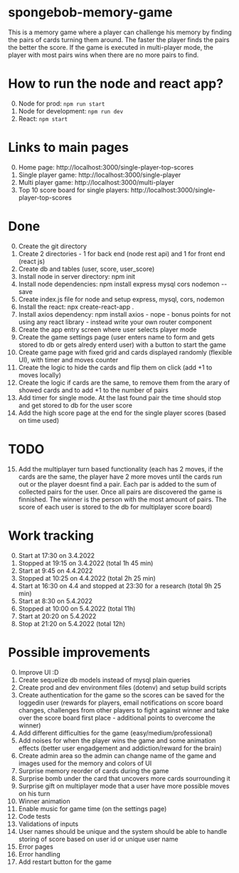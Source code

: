 # spongebob-memory-game
This is a memory game where a player can challenge his memory by finding the pairs of cards turning them around. The faster the player finds the pairs the better the score. If the game is executed in multi-player mode, the player with most pairs wins when there are no more pairs to find.

# How to run the node and react app?
 
0. Node for prod: ```npm run start```
1. Node for development: ```npm run dev```
2. React: ```npm start```

# Links to main pages

0. Home page: http://localhost:3000/single-player-top-scores
1. Single player game: http://localhost:3000/single-player
2. Multi player game: http://localhost:3000/multi-player
3. Top 10 score board for single players: http://localhost:3000/single-player-top-scores

# Done

0. Create the git directory
1. Create 2 directories - 1 for back end (node rest api) and 1 for front end (react js)
2. Create db and tables (user, score, user_score)
3. Install node in server directory: npm init
4. Install node dependencies: npm install express mysql cors nodemon --save
5. Create index.js file for node and setup express, mysql, cors, nodemon
6. Install the react: npx create-react-app .
7. Install axios dependency: npm install axios - nope - bonus points for not using any react library - instead write your own router component
8. Create the app entry screen where user selects player mode
9. Create the game settings page (user enters name to form and gets stored to db or gets alredy enterd user) with a button to start the game
10. Create game page with fixed grid and cards displayed randomly (flexible UI), with timer and moves counter
11. Create the logic to hide the cards and flip them on click (add +1 to moves locally)
12. Create the logic if cards are the same, to remove them from the arary of showed cards and to add +1 to the number of pairs
13. Add timer for single mode. At the last found pair the time should stop and get stored to db for the user score
14. Add the high score page at the end for the single player scores (based on time used)

# TODO

15. Add the multiplayer turn based functionality (each has 2 moves, if the cards are the same, the player have 2 more moves until the cards run out or the player doesnt find a pair. Each par is added to the sum of collected pairs for the user. Once all pairs are discovered the game is finnished. The winner is the person with the most amount of pairs. The score of each user is stored to the db for multiplayer score board)


# Work tracking

0. Start at 17:30 on 3.4.2022 
1. Stopped at 19:15 on 3.4.2022 (total 1h 45 min)
2. Start at 9:45 on 4.4.2022
3. Stopped at 10:25 on 4.4.2022 (total 2h 25 min)
4. Start at 16:30 on 4.4 and stopped at 23:30 for a research (total 9h 25 min)
5. Start at 8:30 on 5.4.2022
6. Stopped at 10:00 on 5.4.2022 (total 11h)
7. Start at 20:20 on 5.4.2022
8. Stop at 21:20 on 5.4.2022 (total 12h)

# Possible improvements

0. Improve UI :D
1. Create sequelize db models instead of mysql plain queries
2. Create prod and dev environment files (dotenv) and setup build scripts
3. Create authentication for the game so the scores can be saved for the loggedin user (rewards for players, email notifications on score board changes, challenges from other players to fight against winner and take over the score board first place - additional points to overcome the winner)
4. Add different difficulties for the game (easy/medium/professional)
5. Add noises for when the player wins the game and some animation effects (better user engadgement and addiction/reward for the brain)
6. Create admin area so the admin can change name of the game and images used for the memory and colors of UI
7. Surprise memory reorder of cards during the game
8. Surprise bomb under the card that uncovers more cards sourrounding it
9. Surprise gift on multiplayer mode that a user have more possible moves on his turn
10. Winner animation
11. Enable music for game time (on the settings page)
12. Code tests
13. Validations of inputs
14. User names should be unique and the system should be able to handle storing of score based on user id or unique user name
15. Error pages
16. Error handling
17. Add restart button for the game